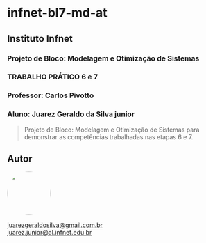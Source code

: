 <h1> infnet-bl7-md-at</h1>
<h2> Instituto Infnet </h2>
<h3> Projeto de Bloco: Modelagem e Otimização de Sistemas</h3>
<h3> TRABALHO PRÁTICO 6 e 7</h3>
<h3> Professor: Carlos Pivotto</h3>
<h3> Aluno: Juarez Geraldo da Silva junior</h3>

>Projeto de Bloco: Modelagem e Otimização de Sistemas para demonstrar as competências trabalhadas nas etapas 6 e 7.

## Autor
<img style="border-radius: 50%;" src="https://avatars.githubusercontent.com/u/59578227?v=4" width="100px;"/>

juarezgeraldosilva@gmail.com.br <br>
juarez.junior@al.infnet.edu.br

